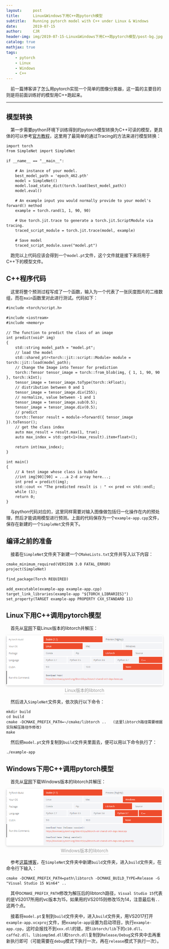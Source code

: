 ```yaml
---
layout:     post
title:      Linux&Windows下用C++跑pytorch模型
subtitle:   Running pytorch model with C++ under Linux & Windows
date:       2019-07-15
author:     CJR
header-img: img/2019-07-15-Linux&Windows下用C++跑pytorch模型/post-bg.jpg
catalog: true
mathjax: true
tags:
    - pytorch
    - Linux
    - Windows
    - C++
---
```


&emsp;前一篇博客讲了怎么用pytorch实现一个简单的图像分类器，这一篇的主要目的则是将前面训练好的模型用C++跑起来。

---

## 模型转换

&emsp;第一步需要python环境下训练得到的pytorch模型转换为C++可读的模型，更具体的可以参考[官方教程](https://pytorch.org/tutorials/advanced/cpp_export.html)，这里用了最简单的通过Tracing的方法来进行模型转换：
```
import torch
from SimpleNet import SimpleNet

if __name__ == "__main__":
    
    # An instance of your model.
    best_model_path = 'epoch_462.pth'
    model = SimpleNet()
    model.load_state_dict(torch.load(best_model_path))
    model.eval()

    # An example input you would normally provide to your model's forward() method
    example = torch.rand(1, 1, 90, 90)

    # Use torch.jit.trace to generate a torch.jit.ScriptModule via tracing.
    traced_script_module = torch.jit.trace(model, example)

    # Save model
    traced_script_module.save("model.pt")
```

&emsp;跑完以上代码应该会得到一个`model.pt`文件，这个文件就是接下来将用于C++下的模型文件。

## C++程序代码

&emsp;这里将整个预测过程写成了一个函数，输入为一个代表了一张灰度图片的二维数组，而在`main`函数里对此进行测试。代码如下：

```
#include <torch/script.h>

#include <iostream>
#include <memory>

// The function to predict the class of an image
int predict(void* img)
{
	std::string model_path = "model.pt";
	// load the model
	std::shared_ptr<torch::jit::script::Module> module = torch::jit::load(model_path);
	// Change the Image into Tensor for prediction
	torch::Tensor tensor_image = torch::from_blob(img, { 1, 1, 90, 90 }, torch::kInt);
	tensor_image = tensor_image.toType(torch::kFloat);
	// distribution between 0 and 1
	tensor_image = tensor_image.div(255);
	// normalize, value between -1 and 1
	tensor_image = tensor_image.sub(0.5);
	tensor_image = tensor_image.div(0.5);
	// predict
	torch::Tensor result = module->forward({ tensor_image }).toTensor();
	// get the class index
	auto max_result = result.max(1, true);
    auto max_index = std::get<1>(max_result).item<float>();

	return int(max_index);
}

int main()
{
	// A test image whose class is bubble
	//int img[90][90] = ...a 2-d array here...;
	int pred = predict(img);
	std::cout << "The predicted result is : " << pred << std::endl;
	while (1);
	return 0;
}
```

&emsp;与python代码对应的，这里同样需要对输入图像做包括归一化操作在内的预处理，然后才能调用模型进行预测。上面的代码保存为一个`example-app.cpp`文件，保存在新建的一个`SimpleNet`文件夹下。

## 编译之前的准备

&emsp;接着在`SimpleNet`文件夹下新建一个`CMakeLists.txt`文件并写入以下内容：

```
cmake_minimum_required(VERSION 3.0 FATAL_ERROR)
project(SimpleNet)

find_package(Torch REQUIRED)

add_executable(example-app example-app.cpp)
target_link_libraries(example-app "${TORCH_LIBRARIES}")
set_property(TARGET example-app PROPERTY CXX_STANDARD 11)
```


## Linux下用C++调用pytorch模型

&emsp;首先从[官网](https://pytorch.org/get-started/locally/)下载Linux版本的libtorch并解压：

<center>
    <img style="border-radius: 0.3125em;
    box-shadow: 0 2px 4px 0 rgba(34,36,38,.12),0 2px 10px 0 rgba(34,36,38,.08);" 
    src="https://raw.githubusercontent.com/ShowLo/ShowLo.github.io/master/img/2019-07-15-Linux&Windows下用C++跑pytorch模型/libtorch-linux.png">
    <br>
    <div style="color:orange; border-bottom: 1px solid #d9d9d9;
    display: inline-block;
    color: #999;
    padding: 2px;">Linux版本的libtorch</div>
</center>

&emsp;然后进入`SimpleNet`文件夹，依次执行以下命令：

```
mkdir build
cd build
cmake -DCMAKE_PREFIX_PATH=~/cmake/libtorch ..	(这里libtorch路径需要根据实际解压路径作修改)
make
```

&emsp;然后把`model.pt`文件复制到`build`文件夹里面去，便可以用以下命令执行了：

```
./example-app
```

## Windows下用C++调用pytorch模型

&emsp;首先从[官网](https://pytorch.org/get-started/locally/)下载Windows版本的libtorch并解压：

<center>
    <img style="border-radius: 0.3125em;
    box-shadow: 0 2px 4px 0 rgba(34,36,38,.12),0 2px 10px 0 rgba(34,36,38,.08);" 
    src="https://raw.githubusercontent.com/ShowLo/ShowLo.github.io/master/img/2019-07-15-Linux&Windows下用C++跑pytorch模型/libtorch-windows.png">
    <br>
    <div style="color:orange; border-bottom: 1px solid #d9d9d9;
    display: inline-block;
    color: #999;
    padding: 2px;">Windows版本的libtorch</div>
</center>


&emsp;参考[这篇博客](https://oldpan.me/archives/pytorch-windows-libtorch)，在`SimpleNet`文件夹中新建`build`文件夹，进入`build`文件夹，在命令行下输入：
```
cmake -DCMAKE_PREFIX_PATH=path\libtorch -DCMAKE_BUILD_TYPE=Release -G "Visual Studio 15 Win64" ..
```

&emsp;其中`DCMAKE_PREFIX_PATH`修改为解压后的libtorch路径，`Visual Studio 15`代表的是VS2017所用的vc版本为15，如果用的VS2015则修改15为14，注意最后有`..`这两个点。

&emsp;接着将`model.pt`复制到`build`文件夹中，进入`build`文件夹，用VS2017打开`example-app.vcxproj`文件，把`example-app`设置为启动项目，执行`example-app.cpp`，这时会报找不到`xxx.dll`的错，把`libtorch/lib`下的`c10.dll`、`caffe2.dll`、`libiomp5md.dll`和`torch.dll`复制到`Release/Debug`文件夹中去再重新执行即可（可能需要在`debug`模式下执行一次，再在`release`模式下执行一次）。